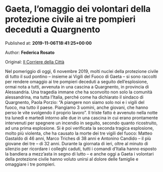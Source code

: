 
# Gaeta, l’omaggio dei volontari della protezione civile ai tre pompieri deceduti a Quargnento

Published at: **2019-11-06T18:41:25+00:00**

Author: **Federica Rosato**

Original: [Il Corriere della Città](https://www.ilcorrieredellacitta.com/gaeta-e-terracina/gaeta-lomaggio-dei-volontari-della-protezione-civile-ai-tre-pompieri-deceduti-a-quargnento.html)

Nel pomeriggio di oggi, 6 novembre 2019, molti nuclei della protezione civile di tutto il sud pontino – insieme ai Vigili del Fuoco di Gaeta – si sono raccolti per rendere omaggio ai tre pompieri deceduti a seguito dell’esplosione, ormai nota a tutti, avvenuta in una cascina a Quargnento, in provincia di Alessandria. Una tragedia immane che ha sconvolto non solo la comunità alessandrina, ma tutta l’Italia, perché come ha dichiarato il sindaco di Quargnento, Paola Porzio: “A piangere non siamo solo noi e i vigili del fuoco, ma tutto il paese. Piangiamo 3 uomini, anche giovani, che hanno perso le vite svolgendo il proprio lavoro”.
Il triste fatto è avvenuto nella notte tra lunedì e martedì intorno alle due in una cascina in cui erano prontamente intervenuti per spegnere un incendio in seguito, secondo quanto ricostruito, ad una prima esplosione. Si è poi verificata la seconda tragica esplosione, molto più violenta, che ha causato la morte dei tre vigili del fuoco: Matteo Gastaldo di 46 anni, Marco Triches di 38 anni e Antonino Candido – il più giovane dei tre – di 32 anni.
Durante la giornata di ieri, oltre al minuto di silenzio per ricordare i colleghi caduti, tutti i comandi d’Italia hanno esposto la bandiera a mezz’asta in segno di lutto – e anche oggi a Gaeta i volontari della protezione civile hanno voluto unirsi al dolore delle famiglie e omaggiare i tre pompieri.
